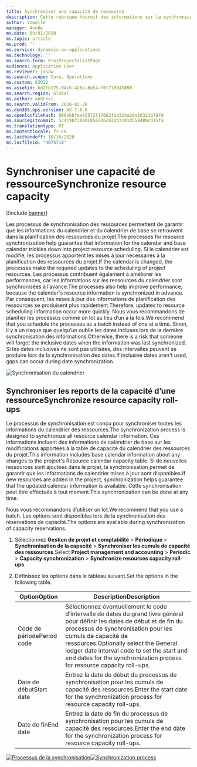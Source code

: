 ```yaml
---
title: Synchroniser une capacité de ressource
description: Cette rubrique fournit des informations sur la synchronisation de la capacité d’une ressource entre les calendriers et les projets.
author: Yowelle
manager: AnnBe
ms.date: 09/01/2020
ms.topic: article
ms.prod: ''
ms.service: dynamics-ax-applications
ms.technology: ''
ms.search.form: ProjProjectsListPage
audience: Application User
ms.reviewer: josaw
ms.search.scope: Core, Operations
ms.custom: 82022
ms.assetid: bd2fb375-84c6-428a-8e54-f0f719045898
ms.search.region: Global
ms.author: andchoi
ms.search.validFrom: 2016-02-28
ms.dyn365.ops.version: AX 7.0.0
ms.openlocfilehash: 006ebbfea42572f17663fab324a20a10321b78f0
ms.sourcegitcommit: 5c4c9bf3ba018562d6cb3443c01d550489c415fa
ms.translationtype: HT
ms.contentlocale: fr-FR
ms.lasthandoff: 10/16/2020
ms.locfileid: "4075718"
---
```

# <a name="synchronize-resource-capacity"></a><span data-ttu-id="f3f7c-103">Synchroniser une capacité de ressource</span><span class="sxs-lookup"><span data-stu-id="f3f7c-103">Synchronize resource capacity</span></span>

[!include [banner](../includes/banner.md)]

<span data-ttu-id="f3f7c-104">Les processus de synchronisation des ressources permettent de garantir que les informations du calendrier et du calendrier de base se retrouvent dans la planification des ressources du projet.</span><span class="sxs-lookup"><span data-stu-id="f3f7c-104">The processes for resource synchronization help guarantee that information for the calendar and base calendar trickles down into project resource scheduling.</span></span> <span data-ttu-id="f3f7c-105">Si le calendrier est modifié, les processus apportent les mises à jour nécessaires à la planification des ressources du projet.</span><span class="sxs-lookup"><span data-stu-id="f3f7c-105">If the calendar is changed, the processes make the required updates to the scheduling of project resources.</span></span> <span data-ttu-id="f3f7c-106">Les processus contribuent également à améliorer les performances, car les informations sur les ressources du calendrier sont synchronisées à l’avance.</span><span class="sxs-lookup"><span data-stu-id="f3f7c-106">The processes also help improve performance, because the calendar's resource information is synchronized in advance.</span></span> <span data-ttu-id="f3f7c-107">Par conséquent, les mises à jour des informations de planification des ressources se produisent plus rapidement.</span><span class="sxs-lookup"><span data-stu-id="f3f7c-107">Therefore, updates to resource scheduling information occur more quickly.</span></span> <span data-ttu-id="f3f7c-108">Nous vous recommandons de planifier les processus comme un lot au lieu d’un à la fois.</span><span class="sxs-lookup"><span data-stu-id="f3f7c-108">We recommend that you schedule the processes as a batch instead of one at a time.</span></span> <span data-ttu-id="f3f7c-109">Sinon, il y a un risque que quelqu’un oublie les dates incluses lors de la dernière synchronisation des informations.</span><span class="sxs-lookup"><span data-stu-id="f3f7c-109">Otherwise, there is a risk that someone will forget the inclusive dates when the information was last synchronized.</span></span> <span data-ttu-id="f3f7c-110">Si les dates inclusives ne sont pas utilisées, des intervalles peuvent se produire lors de la synchronisation des dates.</span><span class="sxs-lookup"><span data-stu-id="f3f7c-110">If inclusive dates aren't used, gaps can occur during date synchronization.</span></span>

![Synchronisation du calendrier](./media/projectresourcing04-1024x471.jpg)

## <a name="synchronize-resource-capacity-roll-ups"></a><span data-ttu-id="f3f7c-112">Synchroniser les reports de la capacité d’une ressource</span><span class="sxs-lookup"><span data-stu-id="f3f7c-112">Synchronize resource capacity roll-ups</span></span>

<span data-ttu-id="f3f7c-113">Le processus de synchronisation est conçu pour synchroniser toutes les informations du calendrier des ressources.</span><span class="sxs-lookup"><span data-stu-id="f3f7c-113">The synchronization process is designed to synchronize all resource calendar information.</span></span> <span data-ttu-id="f3f7c-114">Ces informations incluent des informations de calendrier de base sur les modifications apportées à la table de capacité du calendrier des ressources du projet.</span><span class="sxs-lookup"><span data-stu-id="f3f7c-114">This information includes base calendar information about any changes to the project's Resource calendar capacity table.</span></span> <span data-ttu-id="f3f7c-115">Si de nouvelles ressources sont ajoutées dans le projet, la synchronisation permet de garantir que les informations de calendrier mises à jour sont disponibles.</span><span class="sxs-lookup"><span data-stu-id="f3f7c-115">If new resources are added in the project, synchronization helps guarantee that the updated calendar information is available.</span></span> <span data-ttu-id="f3f7c-116">Cette synchronisation peut être effectuée à tout moment.</span><span class="sxs-lookup"><span data-stu-id="f3f7c-116">This synchronization can be done at any time.</span></span>

<span data-ttu-id="f3f7c-117">Nous vous recommandons d’utiliser un lot.</span><span class="sxs-lookup"><span data-stu-id="f3f7c-117">We recommend that you use a batch.</span></span> <span data-ttu-id="f3f7c-118">Les options sont disponibles lors de la synchronisation des réservations de capacité.</span><span class="sxs-lookup"><span data-stu-id="f3f7c-118">The options are available during synchronization of capacity reservations.</span></span>

1. <span data-ttu-id="f3f7c-119">Sélectionnez **Gestion de projet et comptabilité** &gt; **Périodique** &gt; **Synchronisation de la capacité** &gt; **Synchroniser les cumuls de capacité des ressources**.</span><span class="sxs-lookup"><span data-stu-id="f3f7c-119">Select **Project management and accounting** &gt; **Periodic** &gt; **Capacity synchronization** &gt; **Synchronize resources capacity roll-ups**.</span></span>
2. <span data-ttu-id="f3f7c-120">Définissez les options dans le tableau suivant.</span><span class="sxs-lookup"><span data-stu-id="f3f7c-120">Set the options in the following table.</span></span>

    | <span data-ttu-id="f3f7c-121">Option</span><span class="sxs-lookup"><span data-stu-id="f3f7c-121">Option</span></span>      | <span data-ttu-id="f3f7c-122">Description</span><span class="sxs-lookup"><span data-stu-id="f3f7c-122">Description</span></span> |
    |-------------|-------------|
    | <span data-ttu-id="f3f7c-123">Code de période</span><span class="sxs-lookup"><span data-stu-id="f3f7c-123">Period code</span></span> | <span data-ttu-id="f3f7c-124">Sélectionnez éventuellement le code d’intervalle de dates du grand livre général pour définir les dates de début et de fin du processus de synchronisation pour les cumuls de capacité de ressources.</span><span class="sxs-lookup"><span data-stu-id="f3f7c-124">Optionally select the General ledger date interval code to set the start and end dates for the synchronization process for resource capacity roll-ups.</span></span> |
    | <span data-ttu-id="f3f7c-125">Date de début</span><span class="sxs-lookup"><span data-stu-id="f3f7c-125">Start date</span></span>  | <span data-ttu-id="f3f7c-126">Entrez la date de début du processus de synchronisation pour les cumuls de capacité des ressources.</span><span class="sxs-lookup"><span data-stu-id="f3f7c-126">Enter the start date for the synchronization process for resource capacity roll-ups.</span></span> |
    | <span data-ttu-id="f3f7c-127">Date de fin</span><span class="sxs-lookup"><span data-stu-id="f3f7c-127">End date</span></span>    | <span data-ttu-id="f3f7c-128">Entrez la date de fin du processus de synchronisation pour les cumuls de capacité des ressources.</span><span class="sxs-lookup"><span data-stu-id="f3f7c-128">Enter the end date for the synchronization process for resource capacity roll-ups.</span></span> |

<span data-ttu-id="f3f7c-129">[![Processus de la synchronisation](./media/projectresourcing09.jpg)](./media/projectresourcing09.jpg)</span><span class="sxs-lookup"><span data-stu-id="f3f7c-129">[![Synchronization process](./media/projectresourcing09.jpg)](./media/projectresourcing09.jpg)</span></span>

